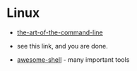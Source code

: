 Linux
=====


* [the-art-of-the-command-line](https://github.com/jlevy/the-art-of-command-line)
- see this link, and you are done.

* [awesome-shell](https://github.com/alebcay/awesome-shell) - many important
    tools
